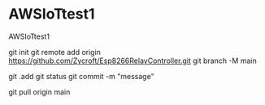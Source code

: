 # AWSIoTtest1
AWSIoTtest1


git init
git remote add origin https://github.com/Zycroft/Esp8266RelayController.git
git branch -M main

git .add
git status
git commit -m "message"

git pull origin main